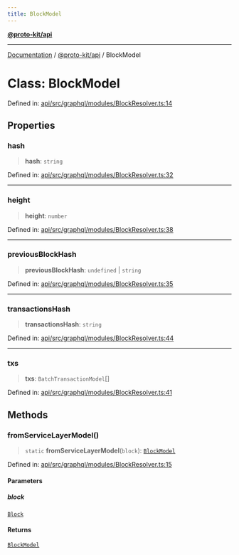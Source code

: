 ```yaml
---
title: BlockModel
---
```


[**@proto-kit/api**](../README.md)

***

[Documentation](../../../README.md) / [@proto-kit/api](../README.md) / BlockModel

# Class: BlockModel

Defined in: [api/src/graphql/modules/BlockResolver.ts:14](https://github.com/proto-kit/framework/blob/b953c754e500c62f01fbbd6d09adfb2f5577269d/packages/api/src/graphql/modules/BlockResolver.ts#L14)

## Properties

### hash

> **hash**: `string`

Defined in: [api/src/graphql/modules/BlockResolver.ts:32](https://github.com/proto-kit/framework/blob/b953c754e500c62f01fbbd6d09adfb2f5577269d/packages/api/src/graphql/modules/BlockResolver.ts#L32)

***

### height

> **height**: `number`

Defined in: [api/src/graphql/modules/BlockResolver.ts:38](https://github.com/proto-kit/framework/blob/b953c754e500c62f01fbbd6d09adfb2f5577269d/packages/api/src/graphql/modules/BlockResolver.ts#L38)

***

### previousBlockHash

> **previousBlockHash**: `undefined` \| `string`

Defined in: [api/src/graphql/modules/BlockResolver.ts:35](https://github.com/proto-kit/framework/blob/b953c754e500c62f01fbbd6d09adfb2f5577269d/packages/api/src/graphql/modules/BlockResolver.ts#L35)

***

### transactionsHash

> **transactionsHash**: `string`

Defined in: [api/src/graphql/modules/BlockResolver.ts:44](https://github.com/proto-kit/framework/blob/b953c754e500c62f01fbbd6d09adfb2f5577269d/packages/api/src/graphql/modules/BlockResolver.ts#L44)

***

### txs

> **txs**: `BatchTransactionModel`[]

Defined in: [api/src/graphql/modules/BlockResolver.ts:41](https://github.com/proto-kit/framework/blob/b953c754e500c62f01fbbd6d09adfb2f5577269d/packages/api/src/graphql/modules/BlockResolver.ts#L41)

## Methods

### fromServiceLayerModel()

> `static` **fromServiceLayerModel**(`block`): [`BlockModel`](BlockModel.md)

Defined in: [api/src/graphql/modules/BlockResolver.ts:15](https://github.com/proto-kit/framework/blob/b953c754e500c62f01fbbd6d09adfb2f5577269d/packages/api/src/graphql/modules/BlockResolver.ts#L15)

#### Parameters

##### block

[`Block`](../../sequencer/interfaces/Block.md)

#### Returns

[`BlockModel`](BlockModel.md)
